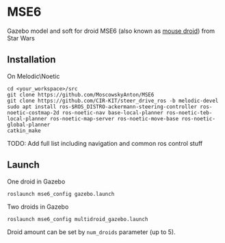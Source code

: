 # MSE6
Gazebo model and soft for droid MSE6 (also known as [mouse droid](https://starwars.fandom.com/wiki/MSE-6-series_repair_droid)) from Star Wars


## Installation
On Melodic\Noetic
```shell
cd <your_workspace>/src
git clone https://github.com/MoscowskyAnton/MSE6
git clone https://github.com/CIR-KIT/steer_drive_ros -b melodic-devel
sudo apt install ros-$ROS_DISTRO-ackermann-steering-controller ros-noetic-costmap-2d ros-noetic-nav base-local-planner ros-noetic-teb-local-planner ros-noetic-map-server ros-noetic-move-base ros-noetic-global-planner
catkin_make
```
TODO: Add full list including navigation and common ros control stuff

## Launch
One droid in Gazebo
```
roslaunch mse6_config gazebo.launch
```

Two droids in Gazebo
```
roslaunch mse6_config multidroid_gazebo.launch
```
Droid amount can be set by `num_droids` parameter (up to 5).
